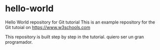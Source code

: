 # hello-world
Hello World repository for Git tutorial
This is an example repository for the Git tutoial on https://www.w3schools.com

This repository is built step by step in the tutorial.
quiero ser un gran programador.
